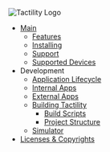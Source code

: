 ![](images/menu-logo.png "Tactility Logo")

- [Main](/ "Tactility")
  - [Features](features.md)
  - [Installing](installing.md)
  - [Support](support.md)
  - [Supported Devices](supported-devices.md)
- Development
  - [Application Lifecycle](application-lifecycle.md)
  - [Internal Apps](building-internal-apps.md)
  - [External Apps](building-external-apps.md)
  - [Building Tactility](building-tactility.md)
    - [Build Scripts](build-scripts.md)
    - [Project Structure](project-structure.md)
  - [Simulator](simulator.md)
- [Licenses & Copyrights](licenses-and-copyrights.md)
